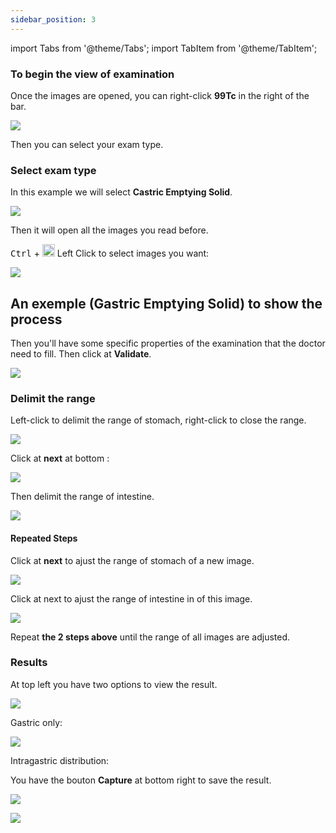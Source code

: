 ```yaml
---
sidebar_position: 3
---
```


import Tabs from '@theme/Tabs';
import TabItem from '@theme/TabItem';

### To begin the view of examination

Once the images are opened,
you can right-click **99Tc** in the right  of the bar.

![](../../static/img/99tc.png )

Then you can select your exam type.

### Select exam type

 In this example we will select **Castric Emptying Solid**.

![](../../static/img/gastric.png )

Then it will open all the images you read before.

<kbd class="key">Ctrl</kbd>
+
<span class="key"><img src="https://upload.wikimedia.org/
wikipedia/commons/2/27/LMB_click.svg" width="20"/> Left Click </span> to select images you want:

![](../../static/img/selectDICOM.png )

## An exemple (Gastric Emptying Solid) to show the process

Then you'll have some specific properties of the examination that the doctor need to 
fill. Then click at **Validate**.

![](../../static/img/ingestionTime.png )

### Delimit the range 

Left-click to delimit the range of stomach, right-click to close the range.

![](../../static/img/delimitStomach.png )

Click at **next** at bottom : 

![](../../static/img/next.png )

Then delimit the range of intestine.

![](../../static/img/delimitIntestine.png )

#### Repeated Steps

Click at **next** to ajust the range of stomach of a new image.

![](../../static/img/delimitStomach2.png )

Click at next to ajust the range of intestine in of this image.

![](../../static/img/delimitIntestine2.png )

Repeat **the 2 steps above** until the range of all images are adjusted.

### Results

At top left you have two options to view the result.

![](../../static/img/resultOptions.png )

Gastric only:

![](../../static/img/gastricOnly.png )

Intragastric distribution:

<!---
![](../../static/img/intragastricDistribution.png )
--->

You have the bouton **Capture** at bottom right to save the result.

![](../../static/img/capture.png )

![](../../static/img/saveDicom.png )
